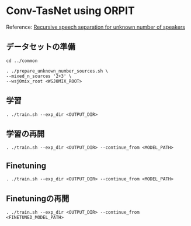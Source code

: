 # Conv-TasNet using ORPIT
Reference: [Recursive speech separation for unknown number of speakers](https://arxiv.org/abs/1904.03065)

## データセットの準備
```shell
cd ../common

. ./prepare_unknown_number_sources.sh \
--mixed_n_sources '2+3' \
--wsj0mix_root <WSJ0MIX_ROOT>
```

## 学習
```shell
. ./train.sh --exp_dir <OUTPUT_DIR>
```

## 学習の再開
```shell
. ./train.sh --exp_dir <OUTPUT_DIR> --continue_from <MODEL_PATH>
```

## Finetuning
```shell
. ./train.sh --exp_dir <OUTPUT_DIR> --continue_from <MODEL_PATH>
```

## Finetuningの再開
```shell
. ./train.sh --exp_dir <OUTPUT_DIR> --continue_from <FINETUNED_MODEL_PATH>
```